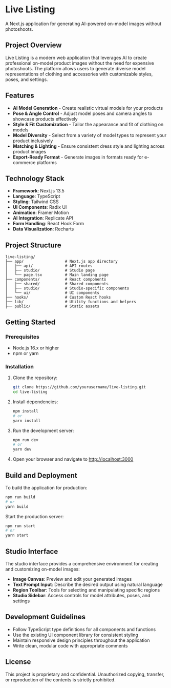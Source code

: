# Live Listing

A Next.js application for generating AI-powered on-model images without photoshoots.

## Project Overview

Live Listing is a modern web application that leverages AI to create professional on-model product images without the need for expensive photoshoots. The platform allows users to generate diverse model representations of clothing and accessories with customizable styles, poses, and settings.

## Features

- **AI Model Generation** - Create realistic virtual models for your products
- **Pose & Angle Control** - Adjust model poses and camera angles to showcase products effectively
- **Style & Fit Customization** - Tailor the appearance and fit of clothing on models
- **Model Diversity** - Select from a variety of model types to represent your product inclusively
- **Matching & Lighting** - Ensure consistent dress style and lighting across product images
- **Export-Ready Format** - Generate images in formats ready for e-commerce platforms

## Technology Stack

- **Framework**: Next.js 13.5
- **Language**: TypeScript
- **Styling**: Tailwind CSS
- **UI Components**: Radix UI
- **Animation**: Framer Motion
- **AI Integration**: Replicate API
- **Form Handling**: React Hook Form
- **Data Visualization**: Recharts

## Project Structure

```
live-listing/
├── app/                  # Next.js app directory
│   ├── api/              # API routes
│   ├── studio/           # Studio page
│   └── page.tsx          # Main landing page
├── components/           # React components
│   ├── shared/           # Shared components
│   ├── studio/           # Studio-specific components
│   └── ui/               # UI components
├── hooks/                # Custom React hooks
├── lib/                  # Utility functions and helpers
├── public/               # Static assets
```

## Getting Started

### Prerequisites

- Node.js 16.x or higher
- npm or yarn

### Installation

1. Clone the repository:
   ```bash
   git clone https://github.com/yourusername/live-listing.git
   cd live-listing
   ```

2. Install dependencies:
   ```bash
   npm install
   # or
   yarn install
   ```

3. Run the development server:
   ```bash
   npm run dev
   # or
   yarn dev
   ```

4. Open your browser and navigate to [http://localhost:3000](http://localhost:3000)

## Build and Deployment

To build the application for production:

```bash
npm run build
# or
yarn build
```

Start the production server:

```bash
npm run start
# or
yarn start
```

## Studio Interface

The studio interface provides a comprehensive environment for creating and customizing on-model images:

- **Image Canvas**: Preview and edit your generated images
- **Text Prompt Input**: Describe the desired output using natural language
- **Region Toolbar**: Tools for selecting and manipulating specific regions
- **Studio Sidebar**: Access controls for model attributes, poses, and settings

## Development Guidelines

- Follow TypeScript type definitions for all components and functions
- Use the existing UI component library for consistent styling
- Maintain responsive design principles throughout the application
- Write clean, modular code with appropriate comments

## License

This project is proprietary and confidential. Unauthorized copying, transfer, or reproduction of the contents is strictly prohibited. 